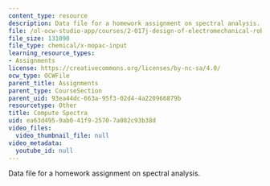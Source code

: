 ```yaml
---
content_type: resource
description: Data file for a homework assignment on spectral analysis.
file: /ol-ocw-studio-app/courses/2-017j-design-of-electromechanical-robotic-systems-fall-2009/ea63d4959ab041f925707a082c93b38d_computespectra.dat
file_size: 131090
file_type: chemical/x-mopac-input
learning_resource_types:
- Assignments
license: https://creativecommons.org/licenses/by-nc-sa/4.0/
ocw_type: OCWFile
parent_title: Assignments
parent_type: CourseSection
parent_uid: 93ea44dc-663a-95f3-02d4-4a220966879b
resourcetype: Other
title: Compute Spectra
uid: ea63d495-9ab0-41f9-2570-7a082c93b38d
video_files:
  video_thumbnail_file: null
video_metadata:
  youtube_id: null
---
```

Data file for a homework assignment on spectral analysis.